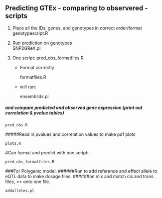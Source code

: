 ## Predicting GTEx - comparing to observered - scripts
1. Place all the IDs, genes, and genotypes in correct order/format
    genotypescript.R

2. Run prediction on genotypes    
    SNP2GReX.pl

3. One script: 
    pred_obs_formatfiles.R

    * Format correctly 

        formatfiles.R
        
    * will run:

        ensemblids.pl

##### and compare predicted and observed gene expression (print out correlation & pvalue tables)

    pred_obs.R

#####Read in pvalues and correlation values to make pdf plots

    plots.R 




#Can format and predict with one script: 

    pred_obs_formatfiles.R
    
###For Polygenic model:
######Run to add reference and effect allele to eQTL data to make dosage files.
######an mix and match cis and trans files, >> onto one file.

    addalleles.pl
    
